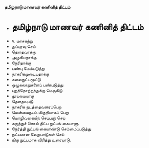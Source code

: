 **தமிழ்நாடு மாணவர் கணினித் திட்டம்**
- # தமிழ்நாடு மாணவர் கணினித் திட்டம்
- v. மாசகற்று
- துப்புரவு செய்
- தௌதவாக்கு
- அழகியதாக்கு
- நேரிதாக்கு
- பண்பு மேம்படுத்து
- நாகரிகமுடையதாக்கு
- சுவைநுட்பமூட்டு
- ஒழுகலாறுகளைப் பண்படுத்து
- புறத்தோற்றத்துக்கு மெருகிடு
- தூய்மையாகு
- தௌதவுபடு
- நாகரிக நடத்தைவளரப்பெற
- மென்மைநயம் மிகுதியாகப்  பெறு
- மொழிவகையிற் செப்பஞ் செய்
- கருத்துச் சொல் திட்ப நுட்பங் கையாளு
- நேர்த்தி நுட்பங் கையாண்டு செம்மைப்படுத்து
- நுட்பமான வேறுபாடுகள் செய்
- மிகு நுட்பமாக விரித்து உரையாடு.

